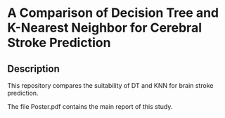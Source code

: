# A Comparison of Decision Tree and K-Nearest Neighbor for Cerebral Stroke Prediction

## Description
This repository compares the suitability of DT and KNN for brain stroke prediction.

The file Poster.pdf contains the main report of this study.